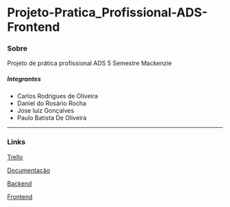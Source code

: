 # Projeto-Pratica_Profissional-ADS-Frontend

### Sobre

Projeto de prática profissional ADS 5 Semestre Mackenzie

##### Integrantes
* Carlos Rodrigues de Oliveira
* Daniel do Rosário Rocha
* Jose luiz Gonçalves
* Paulo Batista De Oliveira 

---
### Links

[Trello](https://trello.com/b/erxcpe1q)

[Documentação](https://github.com/DanielRRocha/Projeto-Pratica_Profissional-ADS-Documentacao)

[Backend](https://github.com/DanielRRocha/Projeto-Pratica_Profissional-ADS-Backend)

[Frontend](https://github.com/DanielRRocha/Projeto-Pratica_Profissional-ADS-Frontend)